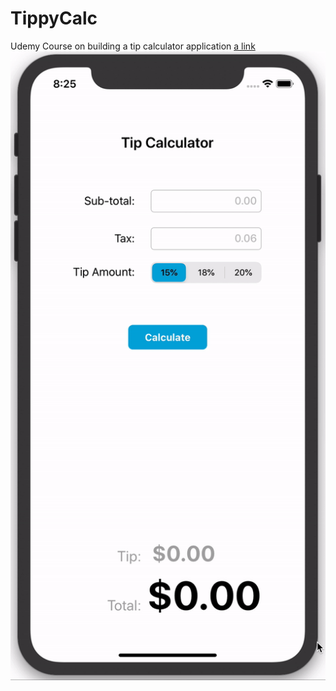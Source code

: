 # TippyCalc
Udemy Course on building a tip calculator application
[a link](https://github.com/Jmats17/TippyCalc/blob/master/Tip%20Calculator%20Udemy%20Course.docx)
![](app.gif)
